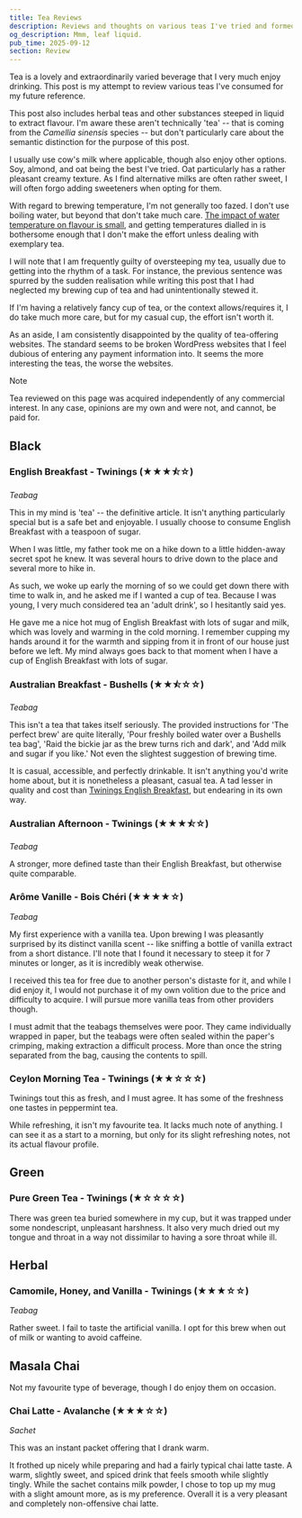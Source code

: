 ```yaml
---
title: Tea Reviews
description: Reviews and thoughts on various teas I've tried and formed opinions on. Covering assorted black teas, green teas, herbal teas, and masala chais.
og_description: Mmm, leaf liquid.
pub_time: 2025-09-12
section: Review
---
```


Tea is a lovely and extraordinarily varied beverage that I very much enjoy drinking. This post is my attempt to review various teas I've consumed for my future reference.

This post also includes herbal teas and other substances steeped in liquid to extract flavour. I'm aware these aren't technically 'tea' -- that is coming from the _Camellia sinensis_ species -- but don't particularly care about the semantic distinction for the purpose of this post.

I usually use cow's milk where applicable, though also enjoy other options. Soy, almond, and oat being the best I've tried. Oat particularly has a rather pleasant creamy texture. As I find alternative milks are often rather sweet, I will often forgo adding sweeteners when opting for them.

With regard to brewing temperature, I'm not generally too fazed. I don't use boiling water, but beyond that don't take much care. [The impact of water temperature on flavour is small](https://dynomight.net/tea), and getting temperatures dialled in is bothersome enough that I don't make the effort unless dealing with exemplary tea.

I will note that I am frequently guilty of oversteeping my tea, usually due to getting into the rhythm of a task. For instance, the previous sentence was spurred by the sudden realisation while writing this post that I had neglected my brewing cup of tea and had unintentionally stewed it.

If I'm having a relatively fancy cup of tea, or the context allows/requires it, I do take much more care, but for my casual cup, the effort isn't worth it.

As an aside, I am consistently disappointed by the quality of tea-offering websites. The standard seems to be broken WordPress websites that I feel dubious of entering any payment information into. It seems the more interesting the teas, the worse the websites.

> [!NOTE]
> Tea reviewed on this page was acquired independently of any commercial interest. In any case, opinions are my own and were not, and cannot, be paid for.

## Black

### English Breakfast - Twinings (★★★⯪☆)

_Teabag_

This in my mind is 'tea' -- the definitive article. It isn't anything particularly special but is a safe bet and enjoyable. I usually choose to consume English Breakfast with a teaspoon of sugar.

When I was little, my father took me on a hike down to a little hidden-away secret spot he knew. It was several hours to drive down to the place and several more to hike in.

As such, we woke up early the morning of so we could get down there with time to walk in, and he asked me if I wanted a cup of tea. Because I was young, I very much considered tea an 'adult drink', so I hesitantly said yes.

He gave me a nice hot mug of English Breakfast with lots of sugar and milk, which was lovely and warming in the cold morning. I remember cupping my hands around it for the warmth and sipping from it in front of our house just before we left. My mind always goes back to that moment when I have a cup of English Breakfast with lots of sugar.

### Australian Breakfast - Bushells (★★⯪☆☆)

_Teabag_

This isn't a tea that takes itself seriously. The provided instructions for 'The perfect brew' are quite literally, 'Pour freshly boiled water over a Bushells tea bag', 'Raid the bickie jar as the brew turns rich and dark', and 'Add milk and sugar if you like.' Not even the slightest suggestion of brewing time.

It is casual, accessible, and perfectly drinkable. It isn't anything you'd write home about, but it is nonetheless a pleasant, casual tea. A tad lesser in quality and cost than [Twinings English Breakfast](), but endearing in its own way.

### Australian Afternoon - Twinings (★★★⯪☆)

_Teabag_

A stronger, more defined taste than their English Breakfast, but otherwise quite comparable.

### Arôme Vanille - Bois Chéri (★★★★☆)

_Teabag_

My first experience with a vanilla tea. Upon brewing I was pleasantly surprised by its distinct vanilla scent -- like sniffing a bottle of vanilla extract from a short distance. I'll note that I found it necessary to steep it for 7 minutes or longer, as it is incredibly weak otherwise.

I received this tea for free due to another person's distaste for it, and while I did enjoy it, I would not purchase it of my own volition due to the price and difficulty to acquire. I will pursue more vanilla teas from other providers though.

I must admit that the teabags themselves were poor. They came individually wrapped in paper, but the teabags were often sealed within the paper's crimping, making extraction a difficult process. More than once the string separated from the bag, causing the contents to spill.

### Ceylon Morning Tea - Twinings (★★☆☆☆)

Twinings tout this as fresh, and I must agree. It has some of the freshness one tastes in peppermint tea.

While refreshing, it isn't my favourite tea. It lacks much note of anything. I can see it as a start to a morning, but only for its slight refreshing notes, not its actual flavour profile.

## Green

### Pure Green Tea - Twinings (★☆☆☆☆)

There was green tea buried somewhere in my cup, but it was trapped under some nondescript, unpleasant harshness. It also very much dried out my tongue and throat in a way not dissimilar to having a sore throat while ill.

## Herbal

### Camomile, Honey, and Vanilla - Twinings (★★★☆☆)

_Teabag_

Rather sweet. I fail to taste the artificial vanilla. I opt for this brew when out of milk or wanting to avoid caffeine.

## Masala Chai

Not my favourite type of beverage, though I do enjoy them on occasion.

### Chai Latte - Avalanche (★★★☆☆)

_Sachet_

This was an instant packet offering that I drank warm.

It frothed up nicely while preparing and had a fairly typical chai latte taste. A warm, slightly sweet, and spiced drink that feels smooth while slightly tingly. While the sachet contains milk powder, I chose to top up my mug with a slight amount more, as is my preference. Overall it is a very pleasant and completely non-offensive chai latte.
